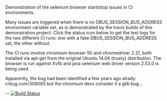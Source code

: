 Demonstration of the selenium browser start/stop issues in CI environments.

Many issues are triggered when there is no DBUS_SESSION_BUS_ADDRESS environment variable set, as is demonstrated
by the travis builds of this demonstration project. Click the status icon below to get the test logs for the
two different CI runs: one with a fake DBUS_SESSION_BUS_ADDRESS set, the other without.

The CI runs involve chromium-browser 50 and chromedriver 2.21, both installed via apt-get from the original
Ubuntu 14.04 (trusty) distribution. The browser is run against Xvfb and java selenium web driver version 2.53.0
is being used.

Apparently, the bug had been identified a few years ago alrady: crbug.com/309093 but the chromium devs
consider it a glib bug...

--
[![Build Status](https://travis-ci.org/jjYBdx4IL/selenium-start-stop-stresstest.png?branch=master)](https://travis-ci.org/jjYBdx4IL/selenium-start-stop-stresstest)


